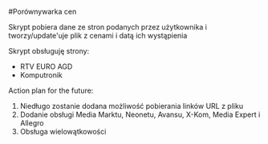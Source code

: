 #Porównywarka cen

Skrypt pobiera dane ze stron podanych przez użytkownika i tworzy/update'uje plik z cenami i datą ich wystąpienia

Skrypt obsługuję strony:
- RTV EURO AGD
- Komputronik

Action plan for the future:
1. Niedługo zostanie dodana możliwość pobierania linków URL z pliku
2. Dodanie obsługi Media Marktu, Neonetu, Avansu, X-Kom, Media Expert i Allegro
3. Obsługa wielowątkowości